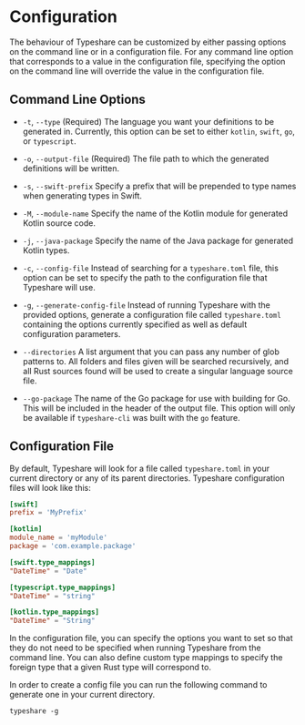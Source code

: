 # Configuration

The behaviour of Typeshare can be customized by either passing options on the command line or in a configuration file. For any command line option that corresponds to a value in the configuration file, specifying the option on the command line will override the value in the configuration file.

## Command Line Options

- `-t`, `--type` 
    (Required) The language you want your definitions to be generated in. Currently, this option can be set to either `kotlin`, `swift`, `go`, or `typescript`.
- `-o`, `--output-file`
    (Required) The file path to which the generated definitions will be written.

- `-s`, `--swift-prefix`
    Specify a prefix that will be prepended to type names when generating types in Swift. 

- `-M`, `--module-name`
    Specify the name of the Kotlin module for generated Kotlin source code. 

- `-j`, `--java-package`
    Specify the name of the Java package for generated Kotlin types. 

- `-c`, `--config-file`
    Instead of searching for a `typeshare.toml` file, this option can be set to specify the path to the configuration file that Typeshare will use.

- `-g`, `--generate-config-file`
    Instead of running Typeshare with the provided options, generate a configuration file called `typeshare.toml` containing the options currently specified as well as default configuration parameters.
- `--directories`
    A list argument that you can pass any number of glob patterns to. All folders and files given will be searched recursively, and all Rust sources found will be used to create a singular language source file.
- `--go-package`
    The name of the Go package for use with building for Go. This will be included in the header of the output file. This option will only be available if `typeshare-cli` was built with the `go` feature.

## Configuration File

 By default, Typeshare will look for a file called `typeshare.toml` in your current directory or any of its parent directories. Typeshare configuration files will look like this:
 ```toml
[swift]
prefix = 'MyPrefix'

[kotlin]
module_name = 'myModule'
package = 'com.example.package'

[swift.type_mappings]
"DateTime" = "Date"

[typescript.type_mappings]
"DateTime" = "string"

[kotlin.type_mappings]
"DateTime" = "String"
 ```

In the configuration file, you can specify the options you want to set so that they do not need to be specified when running Typeshare from the command line. You can also define custom type mappings to specify the foreign type that a given Rust type will correspond to.

In order to create a config file you can run the following command to generate one in your current directory.
```
typeshare -g
```